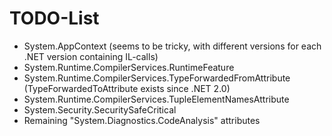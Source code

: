 # TODO-List

- System.AppContext (seems to be tricky, with different versions for each .NET version containing IL-calls)
- System.Runtime.CompilerServices.RuntimeFeature
- System.Runtime.CompilerServices.TypeForwardedFromAttribute (TypeForwardedToAttribute exists since .NET 2.0)
- System.Runtime.CompilerServices.TupleElementNamesAttribute
- System.Security.SecuritySafeCritical
- Remaining "System.Diagnostics.CodeAnalysis" attributes



